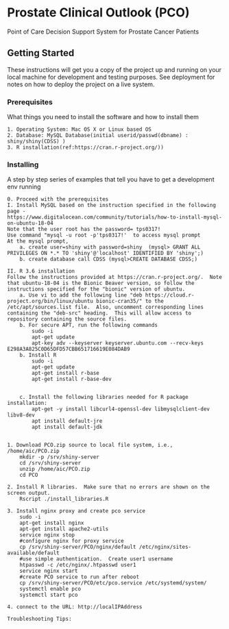 # Prostate Clinical Outlook (PCO)

Point of Care Decision Support System for Prostate Cancer Patients

## Getting Started

These instructions will get you a copy of the project up and running on your local machine for development and testing purposes. See deployment for notes on how to deploy the project on a live system.

### Prerequisites

What things you need to install the software and how to install them

```
1. Operating System: Mac OS X or Linux based OS 
2. Database: MySQL Database(initial userid/passwd(dbname) : shiny/shiny(CDSS) )
3. R installation(ref:https://cran.r-project.org/))

```

### Installing

A step by step series of examples that tell you have to get a development env running

```
0. Proceed with the prerequisites 
I. Install MySQL based on the instruction specified in the following page -
https://www.digitalocean.com/community/tutorials/how-to-install-mysql-on-ubuntu-18-04
Note that the user root has the password= tps0317!
Use command "mysql -u root -p'tps0317!'  to access mysql prompt
At the mysql prompt, 
	a. create user=shiny with password=shiny  (mysql> GRANT ALL PRIVILEGES ON *.* TO 'shiny'@'localhost' IDENTIFIED BY 'shiny';)
	b. create database call CDSS (mysql>CREATE DATABASE CDSS;)
	
II. R 3.6 installation
Follow the instructions provided at https://cran.r-project.org/.  Note that ubuntu-18-04 is the Bionic Beaver version, so follow the instructions specified for the "bionic" version of ubuntu.  
	a. Use vi to add the following line "deb https://cloud.r-project.org/bin/linux/ubuntu bionic-cran35/" to the /etc/apt/sources.list file.  Also, uncomment corresponding lines containing the "deb-src" heading.  This will allow access to repository containing the source files.
	b. For secure APT, run the following commands
		sudo -i
		apt-get update
		apt-key adv --keyserver keyserver.ubuntu.com --recv-keys E298A3A825C0D65DFD57CBB651716619E084DAB9
	b. Install R
		sudo -i
		apt-get update
		apt-get install r-base
		apt-get install r-base-dev


	c. Install the following libraries needed for R package installation:
		apt-get -y install libcurl4-openssl-dev libmysqlclient-dev libv8-dev
		apt install default-jre
		apt install default-jdk


1. Download PCO.zip source to local file system, i.e., /home/aic/PCO.zip
	mkdir -p /srv/shiny-server
	cd /srv/shiny-server
	unzip /home/aic/PCO.zip
    cd PCO

2. Install R libraries.  Make sure that no errors are shown on the screen output.
	Rscript ./install_libraries.R 

3. Install nginx proxy and create pco service
	sudo -i
	apt-get install nginx
	apt-get install apache2-utils
	service nginx stop
	#configure nginx for proxy service
	cp /srv/shiny-server/PCO/nginx/default /etc/nginx/sites-available/default
	#use simple authentication.  Create user1 username
	htpasswd -c /etc/nginx/.htpasswd user1
	service nginx start
	#create PCO service to run after reboot 
	cp /srv/shiny-server/PCO/etc/pco.service /etc/systemd/system/
	systemctl enable pco
	systemctl start pco

4. connect to the URL: http://localIPAddress

Troubleshooting Tips:


````````````````````
